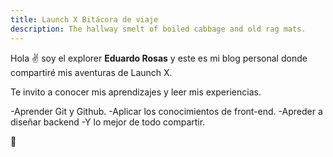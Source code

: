 ```yaml
---
title: Launch X Bitácora de viaje
description: The hallway smelt of boiled cabbage and old rag mats.
---
```


Hola ✌️  soy el explorer **Eduardo Rosas** y este es mi blog personal donde compartiré mis aventuras de Launch X.

Te invito a conocer mis aprendizajes y leer mis experiencias.

-Aprender Git y Github.
-Aplicar los conocimientos de front-end.
-Apreder a diseñar backend
-Y lo mejor de todo compartir.

🚀
